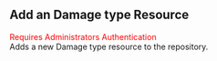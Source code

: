 ## Add an Damage type Resource
<span style="color:red">Requires Administrators Authentication</span>     
Adds a new Damage type resource to the repository.

